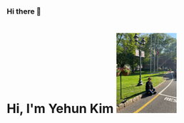 ### Hi there 👋

<h1>Hi, I'm Yehun Kim <img src = "KakaoTalk_20231126_223219503.jpg" height = "180"></h1>

<!--
**y3h0on/y3h0on** is a ✨ _special_ ✨ repository because its `README.md` (this file) appears on your GitHub profile.

Here are some ideas to get you started:

- 🔭 I’m currently working on ...
- 🌱 I’m currently learning ...
- 👯 I’m looking to collaborate on ...
- 🤔 I’m looking for help with ...
- 💬 Ask me about ...
- 📫 How to reach me: ...
- 😄 Pronouns: ...
- ⚡ Fun fact: ...
-->
